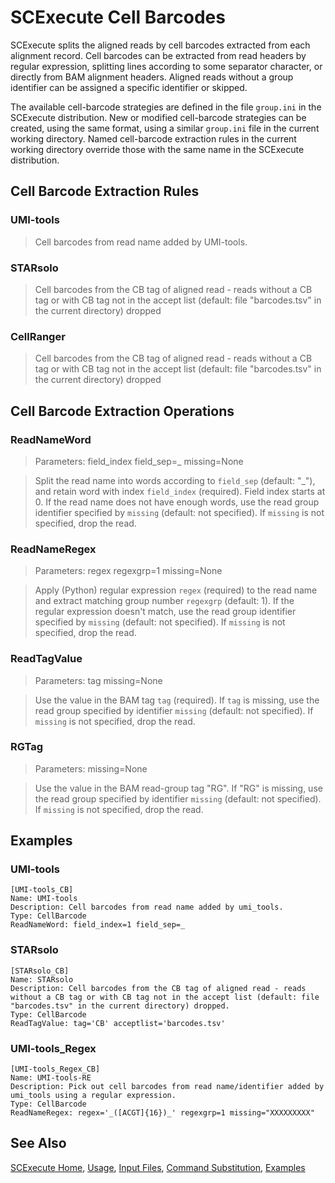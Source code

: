 # SCExecute Cell Barcodes

SCExecute splits the aligned reads by cell barcodes extracted from each alignment record. Cell barcodes can
be extracted from read headers by regular expression, splitting lines
according to some separator character, or directly from BAM alignment
headers. Aligned reads without a group identifier can be assigned a
specific identifier or skipped.

The available cell-barcode strategies are defined in the file
`group.ini` in the SCExecute distribution. New or modified
cell-barcode strategies can be created, using the same format, using 
a similar `group.ini` file in the current working directory. Named cell-barcode extraction rules in the current working directory override those with the
same name in the SCExecute distribution.

## Cell Barcode Extraction Rules

### UMI-tools
> Cell barcodes from read name added by UMI-tools.

### STARsolo
> Cell barcodes from the CB tag of aligned read - reads without a CB tag or with CB tag not in the accept list (default: file "barcodes.tsv" in the current directory) dropped

### CellRanger
> Cell barcodes from the CB tag of aligned read - reads without a CB tag or with CB tag not in the accept list (default: file "barcodes.tsv" in the current directory) dropped
                        
## Cell Barcode Extraction Operations

### ReadNameWord
> Parameters: field_index field_sep=_ missing=None

> Split the read name into words according to `field_sep` (default: "_"), and retain word with index `field_index` (required). Field index starts at 0. If the read name does not have enough words, use the read group identifier specified by `missing` (default: not specified). If `missing` is not specified, drop the read.

### ReadNameRegex
> Parameters: regex regexgrp=1 missing=None

> Apply (Python) regular expression `regex` (required) to the read name and extract matching group number `regexgrp` (default: 1). If the regular expression doesn't match, use the read group identifier specified by `missing` (default: not specified). If `missing` is not specified, drop the read.

### ReadTagValue
> Parameters: tag missing=None

> Use the value in the BAM tag `tag` (required). If `tag` is missing, use the read group specified by identifier `missing` (default: not specified). If `missing` is not specified, drop the read. 

### RGTag
> Parameters: missing=None

> Use the value in the BAM read-group tag "RG". If "RG" is missing, use the read group specified by identifier `missing` (default: not specified). If `missing` is not specified, drop the read. 

## Examples

### UMI-tools

```
[UMI-tools_CB]
Name: UMI-tools
Description: Cell barcodes from read name added by umi_tools.
Type: CellBarcode
ReadNameWord: field_index=1 field_sep=_
```

### STARsolo
```
[STARsolo_CB]
Name: STARsolo
Description: Cell barcodes from the CB tag of aligned read - reads without a CB tag or with CB tag not in the accept list (default: file "barcodes.tsv" in the current directory) dropped.                                                                
Type: CellBarcode                                                                                                            
ReadTagValue: tag='CB' acceptlist='barcodes.tsv'
```

### UMI-tools_Regex
```
[UMI-tools_Regex_CB]
Name: UMI-tools-RE
Description: Pick out cell barcodes from read name/identifier added by umi_tools using a regular expression.
Type: CellBarcode
ReadNameRegex: regex='_([ACGT]{16})_' regexgrp=1 missing="XXXXXXXXX"
```

## See Also

[SCExecute Home](..), [Usage](Usage.md), [Input Files](InputFiles.md), [Command Substitution](CommandSubst.md), [Examples](Examples.md)

